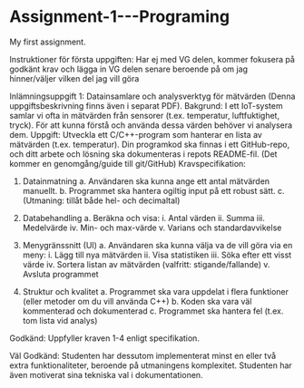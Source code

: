 # Assignment-1---Programing
My first assignment.

Instruktioner för första uppgiften:
Har ej med VG delen, kommer fokusera på godkänt krav och lägga in VG delen senare beroende på om jag hinner/väljer vilken del jag vill göra

Inlämningsuppgift 1: Datainsamlare och
analysverktyg för mätvärden
(Denna uppgiftsbeskrivning finns även i separat PDF).
Bakgrund:
I ett IoT-system samlar vi ofta in mätvärden från sensorer (t.ex. temperatur,
luftfuktighet, tryck). För att kunna förstå och använda dessa värden behöver vi
analysera dem.
Uppgift:
Utveckla ett C/C++-program som hanterar en lista av mätvärden (t.ex. temperatur).
Din programkod ska finnas i ett GitHub-repo, och ditt arbete och lösning ska
dokumenteras i repots README-fil. (Det kommer en genomgång/guide till
git/GitHub)
Kravspecifikation:
1. Datainmatning
a. Användaren ska kunna ange ett antal mätvärden manuellt.
b. Programmet ska hantera ogiltig input på ett robust sätt.
c. (Utmaning: tillåt både hel- och decimaltal)

3. Databehandling
a. Beräkna och visa:
i. Antal värden
ii. Summa
iii. Medelvärde
iv. Min- och max-värde
v. Varians och standardavvikelse

5. Menygränssnitt (UI)
a. Användaren ska kunna välja va de vill göra via en meny:
i. Lägg till nya mätvärden
ii. Visa statistiken
iii. Söka efter ett visst värde
iv. Sortera listan av mätvärden (valfritt: stigande/fallande)
v. Avsluta programmet

6. Struktur och kvalitet
a. Programmet ska vara uppdelat i flera funktioner (eller metoder
om du vill använda C++)
b. Koden ska vara väl kommenterad och dokumenterad
c. Programmet ska hantera fel (t.ex. tom lista vid analys)

Godkänd: Uppfyller kraven 1-4 enligt specifikation.

Väl Godkänd: Studenten har dessutom implementerat minst en eller två extra
funktionaliteter, beroende på utmaningens komplexitet. Studenten har även
motiverat sina tekniska val i dokumentationen.


